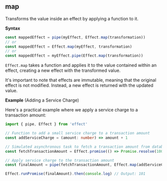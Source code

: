 ## map

Transforms the value inside an effect by applying a function to it.

**Syntax**

```ts showLineNumbers=false
const mappedEffect = pipe(myEffect, Effect.map(transformation))
// or
const mappedEffect = Effect.map(myEffect, transformation)
// or
const mappedEffect = myEffect.pipe(Effect.map(transformation))
```

`Effect.map` takes a function and applies it to the value contained within an
effect, creating a new effect with the transformed value.

<Aside type="note" title="Effects are Immutable">
  It's important to note that effects are immutable, meaning that the
  original effect is not modified. Instead, a new effect is returned with
  the updated value.
</Aside>

**Example** (Adding a Service Charge)

Here's a practical example where we apply a service charge to a transaction amount:

```ts twoslash
import { pipe, Effect } from 'effect'

// Function to add a small service charge to a transaction amount
const addServiceCharge = (amount: number) => amount + 1

// Simulated asynchronous task to fetch a transaction amount from database
const fetchTransactionAmount = Effect.promise(() => Promise.resolve(100))

// Apply service charge to the transaction amount
const finalAmount = pipe(fetchTransactionAmount, Effect.map(addServiceCharge))

Effect.runPromise(finalAmount).then(console.log) // Output: 101
```
